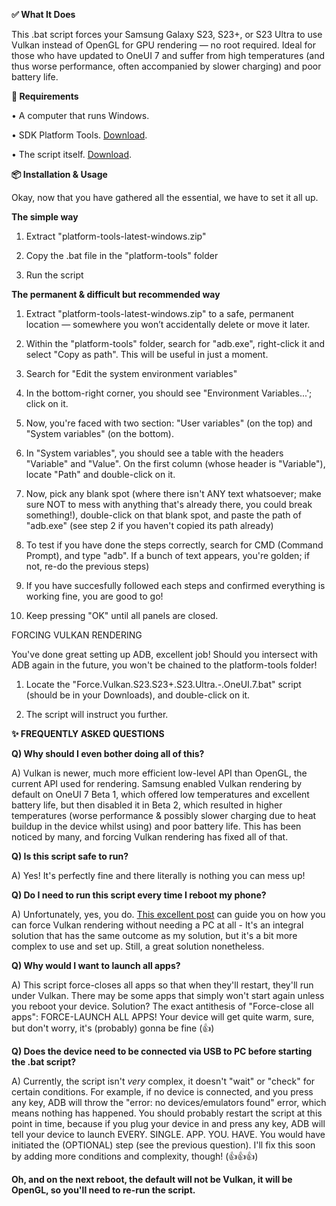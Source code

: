 **✅ What It Does**

This .bat script forces your Samsung Galaxy S23, S23+, or S23 Ultra to use Vulkan instead of OpenGL for GPU rendering — no root required. Ideal for those who have updated to OneUI 7 and suffer from high temperatures (and thus worse performance, often accompanied by slower charging) and poor battery life.

**🧩 Requirements**

• A computer that runs Windows.

• SDK Platform Tools. [Download](https://dl.google.com/android/repository/platform-tools-latest-windows.zip).

• The script itself. [Download](https://github.com/popovicialinc/s23_oneui7_vulkan/releases/latest).

**📦 Installation & Usage**

Okay, now that you have gathered all the essential, we have to set it all up.

**The simple way**

1) Extract "platform-tools-latest-windows.zip"
   
2) Copy the .bat file in the "platform-tools" folder

3) Run the script

**The permanent & difficult but recommended way**

1) Extract "platform-tools-latest-windows.zip" to a safe, permanent location — somewhere you won’t accidentally delete or move it later.
   
2) Within the "platform-tools" folder, search for "adb.exe", right-click it and select "Copy as path". This will be useful in just a moment.
   
3) Search for "Edit the system environment variables"
   
4) In the bottom-right corner, you should see "Environment Variables...'; click on it.
  
5) Now, you're faced with two section: "User variables" (on the top) and "System variables" (on the bottom).
  
6) In "System variables", you should see a table with the headers "Variable" and "Value". On the first column (whose header is "Variable"), locate "Path" and double-click on it.
  
7) Now, pick any blank spot (where there isn't ANY text whatsoever; make sure NOT to mess with anything that's already there, you could break something!), double-click on that blank spot, and paste the path of "adb.exe" (see step 2 if you haven't copied its path already)
    
8) To test if you have done the steps correctly, search for CMD (Command Prompt), and type "adb". If a bunch of text appears, you're golden; if not, re-do the previous steps)

9) If you have succesfully followed each steps and confirmed everything is working fine, you are good to go!

10) Keep pressing "OK" until all panels are closed.

FORCING VULKAN RENDERING

You've done great setting up ADB, excellent job! Should you intersect with ADB again in the future, you won't be chained to the platform-tools folder!

1) Locate the "Force.Vulkan.S23.S23+.S23.Ultra.-.OneUI.7.bat" script (should be in your Downloads), and double-click on it.

2) The script will instruct you further.

**✨ FREQUENTLY ASKED QUESTIONS**

**Q) Why should I even bother doing all of this?**

A) Vulkan is newer, much more efficient low-level API than OpenGL, the current API used for rendering. Samsung enabled Vulkan rendering by default on OneUI 7 Beta 1, which offered low temperatures and excellent battery life, but then disabled it in Beta 2, which resulted in higher temperatures (worse performance & possibly slower charging due to heat buildup in the device whilst using) and poor battery life. This has been noticed by many, and forcing Vulkan rendering has fixed all of that.

**Q) Is this script safe to run?**

A) Yes! It's perfectly fine and there literally is nothing you can mess up!

**Q) Do I need to run this script every time I reboot my phone?**

A) Unfortunately, yes, you do. [This excellent post](https://www.reddit.com/r/GalaxyS23Ultra/comments/1kbisga/full_tutorial_enable_vulkan_on_s23u_without_pc/) can guide you on how you can force Vulkan rendering without needing a PC at all - It's an integral solution that has the same outcome as my solution, but it's a bit more complex to use and set up. Still, a great solution nonetheless.

**Q) Why would I want to launch all apps?**

A) This script force-closes all apps so that when they'll restart, they'll run under Vulkan. There may be some apps that simply won't start again unless you reboot your device. Solution? The exact antithesis of "Force-close all apps": FORCE-LAUNCH ALL APPS! Your device will get quite warm, sure, but don't worry, it's (probably) gonna be fine (👍)

**Q) Does the device need to be connected via USB to PC before starting the .bat script?**

A) Currently, the script isn't _very_ complex, it doesn't "wait" or "check" for certain conditions. For example, if no device is connected, and you press any key, ADB will throw the "error: no devices/emulators found" error, which means nothing has happened. You should probably restart the script at this point in time, because if you plug your device in and press any key, ADB will tell your device to launch EVERY. SINGLE. APP. YOU. HAVE. You would have initiated the (OPTIONAL) step (see the previous question). I'll fix this soon by adding more conditions and complexity, though! (👍👍👍)





**Oh, and on the next reboot, the default will not be Vulkan, it will be OpenGL, so you'll need to re-run the script.**
